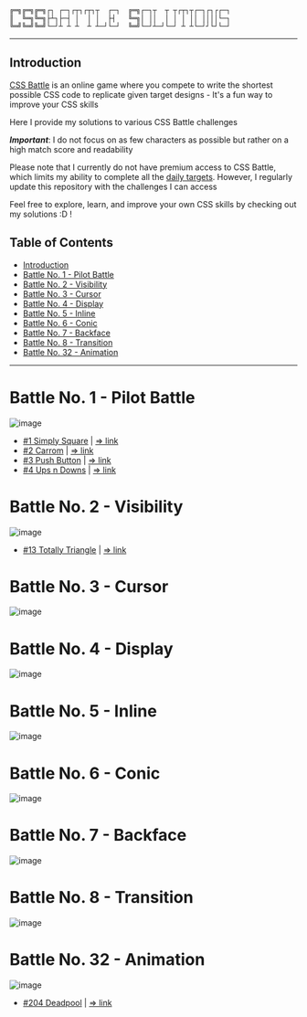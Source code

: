```
╔═╗╔═╗╔═╗┌┐ ┌─┐┌┬┐┌┬┐┬  ┌─┐  ╔═╗┌─┐┬  ┬ ┬┌┬┐┬┌─┐┌┐┌┌─┐
║  ╚═╗╚═╗├┴┐├─┤ │  │ │  ├┤   ╚═╗│ ││  │ │ │ ││ ││││└─┐
╚═╝╚═╝╚═╝└─┘┴ ┴ ┴  ┴ ┴─┘└─┘  ╚═╝└─┘┴─┘└─┘ ┴ ┴└─┘┘└┘└─┘
```
---

## Introduction
[CSS Battle](https://cssbattle.dev/) is an online game where you compete to write the shortest possible CSS code to replicate given target designs - It's a fun way to improve your CSS skills

Here I provide my solutions to various CSS Battle challenges

**_*Important*_**: I do not focus on as few characters as possible but rather on a high match score and readability

Please note that I currently do not have premium access to CSS Battle, which limits my ability to complete all the [daily targets](./Daily%20Targets/). However, I regularly update this repository with the challenges I can access

Feel free to explore, learn, and improve your own CSS skills by checking out my solutions :D !

## Table of Contents

- [Introduction](#introduction)
- [Battle No. 1 - Pilot Battle](#battle-no-1---pilot-battle)
- [Battle No. 2 - Visibility](#battle-no-2---visibility)
- [Battle No. 3 - Cursor](#battle-no-3---cursor)
- [Battle No. 4 - Display](#battle-no-4---display)
- [Battle No. 5 - Inline](#battle-no-5---inline)
- [Battle No. 6 - Conic](#battle-no-6---conic)
- [Battle No. 7 - Backface](#battle-no-7---backface)
- [Battle No. 8 - Transition](#battle-no-8---transition)
- [Battle No. 32 - Animation](#battle-no-32---animation)

---

# Battle No. 1 - Pilot Battle

![image](https://github.com/user-attachments/assets/15b8c9f0-bef3-435b-bb26-b6e92c1507fa)
- [#1 Simply Square](./Monthly%20Targets/Battle-01-PilotBattle/01-SimplySquare.html) | [=> link](https://cssbattle.dev/play/1)
- [#2 Carrom](./Monthly%20Targets/Battle-01-PilotBattle/02-Carrom.html) | [=> link](https://cssbattle.dev/play/2)
- [#3 Push Button](./Monthly%20Targets/Battle-01-PilotBattle/03-PushButton.html) | [=> link](https://cssbattle.dev/play/3)
- [#4 Ups n Downs](./Monthly%20Targets/Battle-01-PilotBattle/04-UpsAndDowns.html) | [=> link](https://cssbattle.dev/play/4)

# Battle No. 2 - Visibility
![image](https://github.com/user-attachments/assets/5c7a0574-25b7-477c-b393-1e61327b8850)
- [#13 Totally Triangle](./Monthly%20Targets/Battle-02-Visibility/13-TotallyTriangle.html) | [=> link](https://cssbattle.dev/play/13)

# Battle No. 3 - Cursor
![image](https://github.com/user-attachments/assets/a194fb72-ea95-447a-92f2-3dfd8b4d5bf4)

# Battle No. 4 - Display
![image](https://github.com/user-attachments/assets/b1b809dc-e39e-455a-996d-b09e2a05ebda)

# Battle No. 5 - Inline
![image](https://github.com/user-attachments/assets/a4ca6e22-44ca-4b34-83a3-bb2c78f5f9c5)

# Battle No. 6 - Conic
![image](https://github.com/user-attachments/assets/c227392d-478b-44ba-af76-f25aac5d6488)

# Battle No. 7 - Backface
![image](https://github.com/user-attachments/assets/de631033-efd7-4975-9192-9e53a265da8e)

# Battle No. 8 - Transition
![image](https://github.com/user-attachments/assets/bfa067e6-18d5-4423-96ca-34e25bd1315f)

# Battle No. 32 - Animation
![image](https://github.com/user-attachments/assets/07099eb5-a495-4b78-82c2-cd3daf2d8d75)
- [#204 Deadpool](./Monthly%20Targets/Battle-32-Animation/204-Deadpool.html) | [=> link](https://cssbattle.dev/play/204)

